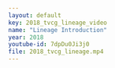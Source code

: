 ```yaml
---
layout: default
key: 2018_tvcg_lineage_video
name: "Lineage Introduction" 
year: 2018
youtube-id: 7dpDu0Ji3j0
file: 2018_tvcg_lineage.mp4
---
```

